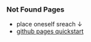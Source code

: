 ### Not Found Pages
  - place oneself sreach ↓
  - [github pages quickstart](https://docs.github.com/cn/pages/quickstart)
